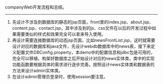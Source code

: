 companyWeb开发流程和总结。

----------
1. 先设计不涉及到数据库的静态的jsp页面，front里的index.jsp、about.jsp、content.jsp、contact.jsp，其中涉及到的js、css文件在以后的开发过程中如果需要类似的样式和效果完全可以拿来导入使用。
2. 再设计需要连接数据库的动态jsp页面，比如newsFrontList.jsp，这时就需要设计对应的数据库和java文件，先设计webdb数据库中的news表，接下来定义配置文件DBConfig.property，本demo中的配置信息和jdbc包是可用的，完全可以移植。构架好数据库之后开始设计对应的news实体类，类中的实现功能函数要根据具体的需求进行逐步完善。按照设计news实体类和数据表的方法来设计admin实体类。
3. 在设计admin管理员登录时，使用session要注意。
